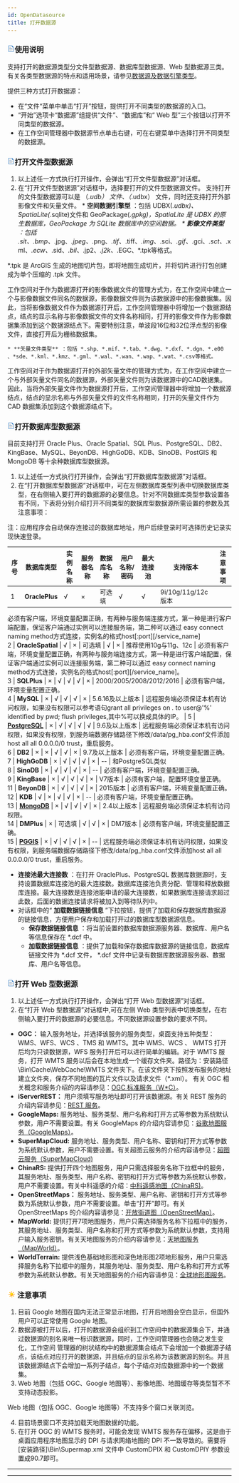 ```yaml
---
id: OpenDatasource
title: 打开数据源
---
```

### ![](../../img/read.gif)使用说明

支持打开的数据源类型分文件型数据源、数据库型数据源、Web
型数据源三类。有关各类型数据源的特点和适用场景，请参见[数据源及数据引擎类型](EngineType.html)。

提供三种方式打开数据源：

  * 在“文件“菜单中单击“打开”按钮，提供打开不同类型的数据源的入口。
  * “开始”选项卡“数据源”组提供“文件”、“数据库”和“ Web 型”三个按钮以打开不同类型的数据源。
  * 在工作空间管理器中数据源节点单击右键，可在右键菜单中选择打开不同类型的数据源。 

### ![](../../img/read.gif)打开文件型数据源

  1. 以上述任一方式执行打开操作，会弹出“打开文件型数据源”对话框。 
  2. 在“打开文件型数据源”对话框中，选择要打开的文件型数据源文件。 支持打开的文件型数据源可以是 （*.udb） 文件、（*.udbx） 文件，同时还支持打开外部影像文件和矢量文件。
    * **空间数据引擎型** ：包括 UDBX(*.udbx)、SpatiaLite(*.sqlite)文件和 GeoPackage(*.gpkg)，SpatiaLite 是 UDBX 的原生数据库，GeoPackage 为 SQLite 数据库中的空间数据。
    * **影像文件类型** ：包括 *.sit、*.bmp、*.jpg、*.jpeg、*.png、*.tif、*.tiff、*.img、*.sci、*.gif、*.gci、*.sct、*.xml、*.ecw、*.sid、*.bil、*.jp2、*.j2k、*.EGC、*.tpk等格式。 

*.tpk 是 ArcGIS 生成的地图切片包，即将地图生成切片，并将切片进行打包创建成为单个压缩的 .tpk 文件。

工作空间对于作为数据源打开的影像数据文件的管理方式为，在工作空间中建立一个与影像数据文件同名的数据源，影像数据文件则为该数据源中的影像数据集。因此，当将影像数据文件作为数据源打开后，工作空间管理器中将增加一个数据源结点，结点的显示名称与影像数据文件的文件名称相同，打开的影像文件作为影像数据集添加到这个数据源结点下。需要特别注意，单波段16位和32位浮点型的影像文件，直接打开后为栅格数据集。

    * **矢量文件类型** ：包括 *.shp、*.mif、*.tab、*.dwg、*.dxf、*.dgn、*.e00 、*sde、*.kml、*.kmz、*.gml、*.wal、*.wan、*.wap、*.wat、*.csv等格式。 

工作空间对于作为数据源打开的外部矢量文件的管理方式为，在工作空间中建立一个与外部矢量文件同名的数据源，外部矢量文件则为该数据源中的CAD数据集。因此，当将外部矢量文件作为数据源打开后，工作空间管理器中将增加一个数据源结点，结点的显示名称与外部矢量文件的文件名称相同，打开的矢量文件作为
CAD 数据集添加到这个数据源结点下。

### ![](../../img/read.gif)打开数据库型数据源

目前支持打开 Oracle Plus、Oracle Spatial、SQL
Plus、PostgreSQL、DB2、KingBase、MySQL、BeyonDB、HighGoDB、KDB、SinoDB、PostGIS 和
MongoDB 等十余种数据库型数据源。

  1. 以上述任一方式执行打开操作，会弹出“打开数据库型数据源”对话框。
  2. 在“打开数据库型数据源”对话框中，可在左侧数据库类型列表中切换数据库类型，在右侧输入要打开的数据源的必要信息。针对不同数据库类型参数设置各有不同，下表将分别介绍打开不同类型的数据库型数据源所需设置的参数及其注意事项： 

注：应用程序会自动保存连接过的数据库地址，用户后续登录时可选择历史记录实现快速登录。

序号 | 数据库类型 | 实例名称 | 服务器名称 | 数据库名称 | 用户名称/密码 | 最大连接池 | 支持版本 | 注意事项  
---|---|---|---|---|---|---|---|---  
1  | **OraclePlus** | √ | × | 可选填 | √ | √ | 9i/10g/11g/12c版本 |
必须有客户端，环境变量配置正确，有两种与服务端连接方式，第一种是进行客户端配置，保证客户端通过实例可以连接服务端，第二种可以通过 easy connect
naming method方式连接，实例名的格式host[:port][/service_name]  
2 | **OracleSpatial** | √ | × | 可选填 | √ | × | 推荐使用10g与11g、12c |
必须有客户端，环境变量配置正确，有两种与服务端连接方式，第一种是进行客户端配置，保证客户端通过实例可以连接服务端，第二种可以通过 easy connect
naming method方式连接，实例名的格式host[:port][/service_name]。  
3  | **SQLPlus** | × | √ | √ | √ | × | 2000/2005/2008/2012/2016 |
必须有客户端，环境变量配置正确。  
4 | **MySQL** | × | √ | √ | √ | × | 5.6.16及以上版本 |
远程服务端必须保证本机有访问权限，如果没有权限可以参考语句grant all privileges on *.* to user@'%'
identified by pwd; flush privileges,其中%可以换成具体的IP。 |  5  |
**[PostgreSQL](../../TechDocument/PostgreSQLUseGuide/PostgreSQLGuide.html)** |
× | √ | √ | √ | √ | 9.6及以上版本 |
远程服务端必须保证本机有访问权限，如果没有权限，到服务端数据存储路径下修改/data/pg_hba.conf文件添加host all all
0.0.0.0/0 trust，重启服务。  
6  | **DB2** | × | × | √ | √ | × | 9.7及以上版本 | 必须有客户端，环境变量配置正确。  
7  | **HighGoDB** | × | √ | √ | √ | × | \-- | 和PostgreSQL类似  
8  | **SinoDB** | × | √ | √ | √ | × | \-- | 必须有客户端，环境变量配置正确。  
9  | **KingBase** | × | √ | √ | √ | × | V7版本 | 必须有客户端，配置环境变量正确。  
11 | **BeyonDB** | × | √ | √ | √ | × | 2015版本 | 必须有客户端，环境变量配置正确。  
12 | **KDB** | √ | × | √ | √ | × | \-- | 必须有客户端，环境变量配置正确。  
13 | **[MongoDB](../../TechDocument/MongoDBDatabaseGuide.html)** | × | √ | √ |
√ | × | 2.4以上版本 | 远程服务端必须保证本机有访问权限。  
14 | **DMPlus** | × | 可选填 | √ | √ | × | DM7版本 | 必须有客户端，环境变量配置正确。  
15 | **[PGGIS](../../TechDocument/PostGISUseGuide/PostGISGuide.html)** | × | √
| √ | √ | × | \-- |
远程服务端必须保证本机有访问权限，如果没有权限，到服务端数据存储路径下修改/data/pg_hba.conf文件添加host all all
0.0.0.0/0 trust，重启服务。  
  
  * **连接池最大连接数** ：在打开 OraclePlus、PostgreSQL 数据库数据源时，支持设置数据库连接池的最大连接数。数据库连接池负责分配、管理和释放数据库连接。最大连接数是连接池能申请的最大连接数，如果数据库连接请求超过此数，后面的数据连接请求将被加入到等待队列中。 
  * 对话框中的“ **加载数据链接信息** ”下拉按钮，提供了加载和保存数据库数据源的链接信息，方便用户保存和加载打开过的数据库型数据源信息。 
    * **保存数据链接信息** ：将当前设置的数据库数据源服务器、数据库、用户名等信息保存在 *.dcf 中。
    * **加载数据链接信息** ：提供了加载和保存数据库数据源的链接信息，数据库链接文件为 *.dcf 文件， *.dcf 文件中记录有数据库数据源服务器、数据库、用户名等信息。

### ![](../../img/read.gif)打开 Web 型数据源

  1. 以上述任一方式执行打开操作，会弹出“打开 Web 型数据源”对话框。 
  2. 在“打开 Web 型数据源”对话框中,可在左侧 Web 类型列表中切换类型，在右侧输入要打开的数据源的必要信息。不同数据源设置参数的要求不同。 

  * **OGC：** 输入服务地址，并选择该服务的服务类型，桌面支持五种类型：WMS、WFS、WCS 、TMS 和 WMTS。其中 WMS、WCS 、 WMTS 打开后均为只读数据源，WFS 服务打开后可以进行简单的编辑。对于 WMTS 服务，打开 WMTS 服务以后会在本地生成一个缓存文件夹。路径为：安装路径\Bin\Cache\WebCache\WMTS 文件夹下。在该文件夹下按照发布服务的地址建立文件夹，保存不同地图的瓦片文件以及请求文件（*.xml）。 有关 OGC 相关概念和服务介绍的内容请参见：[OGC 标准服务（W*C）](../../TechDocument/WebDatasets/AboutWebDataset.html#1)。 
  * **iServerREST：** 用户须填写服务地址即可打开该数据源。有关 REST 服务的介绍内容请参见：[REST 服务](../../TechDocument/WebDatasets/AboutWebDataset.html#2)。
  * **GoogleMaps:** 服务地址、服务类型、用户名称和打开方式等参数为系统默认参数，用户不需要设置。有关 GoogleMaps 的介绍内容请参见：[谷歌地图服务（GoogleMaps）](../../TechDocument/WebDatasets/AboutWebDataset.html#3)。
  * **SuperMapCloud:** 服务地址、服务类型、用户名称、密钥和打开方式等参数为系统默认参数，用户不需要设置。有关超图云服务的介绍内容请参见：[超图云服务（SuperMapCloud)](../../TechDocument/WebDatasets/AboutWebDataset.html#4)
  * **ChinaRS:** 提供打开四个地图服务，用户只需选择服务名称下拉框中的服务，其服务地址、服务类型、用户名称、密钥和打开方式等参数为系统默认参数，用户不需要设置。有关中科遥感的介绍：[中科遥感地图（ChinaRS)](../../TechDocument/WebDatasets/AboutWebDataset.html#8)。
  * **OpenStreetMaps：** 服务地址、服务类型、用户名称、密钥和打开方式等参数为系统默认参数，用户不需要设置。单击“打开”即可。有关 OpenStreetMaps 的介绍内容请参见：[开放街道图（OpenStreetMap）](../../TechDocument/WebDatasets/AboutWebDataset.html#7)。
  * **MapWorld:** 提供打开7项地图服务，用户只需选择服务名称下拉框中的服务，其服务地址、服务类型、用户名称和打开方式等参数为系统默认参数，支持用户输入服务密钥。有关天地图服务的介绍内容请参见：[天地图服务（MapWorld）](../../TechDocument/WebDatasets/AboutWebDataset.html#5)。
  * **WorldTerrain:** 提供浅色基础地形图和深色地形图2项地形服务，用户只需选择服务名称下拉框中的服务，其服务地址、服务类型、用户名称和打开方式等参数为系统默认参数。有关天地图服务的介绍内容请参见：[全球地形图服务](../../TechDocument/WebDatasets/AboutWebDataset.html#9)。

### ![](../../img/note.png)注意事项

  1. 目前 Google 地图在国内无法正常显示地图，打开后地图会空白显示，但国外用户可以正常使用 Google 地图。
  2. 数据源被打开以后，打开的数据源会组织到工作空间中的数据源集合下，并通过数据源的别名来唯一标识数据源，同时，工作空间管理器也会随之发生变化，工作空间 管理器的树状结构中的数据源集合结点下会增加一个数据源子结点，该结点对应打开的数据源，并且结点的显示名称为该数据源的别名。并且该数据源结点下会增加一系列子结点，每个子结点对应数据源中的一个数据集。
  3. Web 地图（包括 OGC、Google 地图等）、影像地图、地图缓存等类型暂不不支持动态投影。 

Web 地图（包括 OGC、Google 地图等）不支持多个窗口关联浏览。

  4. 目前场景窗口不支持加载天地图数据的功能。
  5. 在打开 OGC 的 WMTS 服务时，可能会发现 WMTS 服务存在偏移，这是由于桌面应用程序地图显示的 DPI 与请求网络地图的 DPI 不一致导致的。需要将[安装路径]\Bin\Supermap.xml 文件中 CustomDPIX 和 CustomDPIY 参数设置成90.7即可。

* * *

[](http://www.supermap.com)  
  
---


